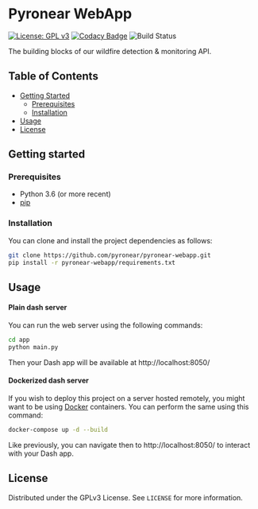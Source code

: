 # Pyronear WebApp
[![License: GPL v3](https://img.shields.io/badge/License-GPLv3-blue.svg)](LICENSE) [![Codacy Badge](https://app.codacy.com/project/badge/Grade/0e4490e06eaf41a3a5faea69dad5caa9)](https://www.codacy.com/gh/pyronear/pyronear-webapp/dashboard?utm_source=github.com&amp;utm_medium=referral&amp;utm_content=pyronear/pyronear-webapp&amp;utm_campaign=Badge_Grade) ![Build Status](https://github.com/pyronear/pyronear-webapp/workflows/dash-project/badge.svg) 

The building blocks of our wildfire detection & monitoring API.



## Table of Contents

- [Getting Started](#getting-started)
  - [Prerequisites](#prerequisites)
  - [Installation](#installation)
- [Usage](#usage)
- [License](#license)



## Getting started

### Prerequisites

- Python 3.6 (or more recent)
- [pip](https://pip.pypa.io/en/stable/)

### Installation

You can clone and install the project dependencies as follows:

```bash
git clone https://github.com/pyronear/pyronear-webapp.git
pip install -r pyronear-webapp/requirements.txt
```



## Usage

#### Plain dash server

You can run the web server using the following commands:

```bash
cd app
python main.py
```

Then your Dash app will be available at http://localhost:8050/

#### Dockerized dash server

If you wish to deploy this project on a server hosted remotely, you might want to be using [Docker](https://www.docker.com/) containers. You can perform the same using this command:

```bash
docker-compose up -d --build
```

Like previously, you can navigate then to http://localhost:8050/ to interact with your Dash app.



## License

Distributed under the GPLv3 License. See `LICENSE` for more information.
